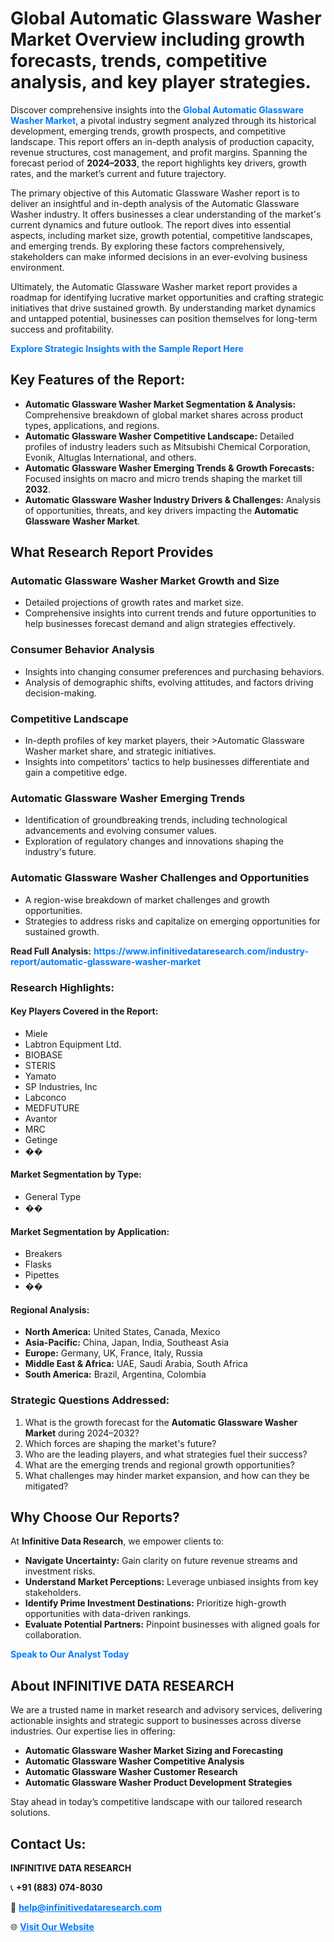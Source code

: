 <h1>Global Automatic Glassware Washer Market Overview including growth forecasts, trends, competitive analysis, and key player strategies.</h1>
<p>
Discover comprehensive insights into the 
<a href="https://www.infinitivedataresearch.com/industry-report/automatic-glassware-washer-market" rel="dofollow" style="color: #007BFF; text-decoration: none;"><strong>Global Automatic Glassware Washer Market</strong></a>, a pivotal industry segment analyzed through its historical development, emerging trends, growth prospects, and competitive landscape. This report offers an in-depth analysis of production capacity, revenue structures, cost management, and profit margins. Spanning the forecast period of <strong>2024–2033</strong>, the report highlights key drivers, growth rates, and the market’s current and future trajectory.
</p>
<p>
The primary objective of this Automatic Glassware Washer report is to deliver an insightful and in-depth analysis of the Automatic Glassware Washer industry. It offers businesses a clear understanding of the market's current dynamics and future outlook. The report dives into essential aspects, including market size, growth potential, competitive landscapes, and emerging trends. By exploring these factors comprehensively, stakeholders can make informed decisions in an ever-evolving business environment.
</p>
<p>
Ultimately, the Automatic Glassware Washer market report provides a roadmap for identifying lucrative market opportunities and crafting strategic initiatives that drive sustained growth. By understanding market dynamics and untapped potential, businesses can position themselves for long-term success and profitability.
</p>
<p>
<a href="https://www.infinitivedataresearch.com/request-sample/reportId=109144" style="color: #007BFF; text-decoration: none;"><strong>Explore Strategic Insights with the Sample Report Here</strong></a>
</p>

<h2>Key Features of the Report:</h2>
<ul>
<li><strong>Automatic Glassware Washer Market Segmentation & Analysis:</strong> Comprehensive breakdown of global market shares across product types, applications, and regions.</li>
<li><strong>Automatic Glassware Washer Competitive Landscape:</strong> Detailed profiles of industry leaders such as Mitsubishi Chemical Corporation, Evonik, Altuglas International, and others.</li>
<li><strong>Automatic Glassware Washer Emerging Trends & Growth Forecasts:</strong> Focused insights on macro and micro trends shaping the market till <strong>2032</strong>.</li>
<li><strong>Automatic Glassware Washer Industry Drivers & Challenges:</strong> Analysis of opportunities, threats, and key drivers impacting the <strong>Automatic Glassware Washer Market</strong>.</li>
</ul>

<h2>What Research Report Provides</h2>
<h3>Automatic Glassware Washer Market Growth and Size</h3>
<ul>
<li>Detailed projections of growth rates and market size.</li>
<li>Comprehensive insights into current trends and future opportunities to help businesses forecast demand and align strategies effectively.</li>
</ul>

<h3>Consumer Behavior Analysis</h3>
<ul>
<li>Insights into changing consumer preferences and purchasing behaviors.</li>
<li>Analysis of demographic shifts, evolving attitudes, and factors driving decision-making.</li>
</ul>

<h3>Competitive Landscape</h3>
<ul>
<li>In-depth profiles of key market players, their >Automatic Glassware Washer market share, and strategic initiatives.</li>
<li>Insights into competitors' tactics to help businesses differentiate and gain a competitive edge.</li>
</ul>

<h3>Automatic Glassware Washer Emerging Trends</h3>
<ul>
<li>Identification of groundbreaking trends, including technological advancements and evolving consumer values.</li>
<li>Exploration of regulatory changes and innovations shaping the industry's future.</li>
</ul>

<h3>Automatic Glassware Washer Challenges and Opportunities</h3>
<ul>
<li>A region-wise breakdown of market challenges and growth opportunities.</li>
<li>Strategies to address risks and capitalize on emerging opportunities for sustained growth.</li>
</ul>
<p><strong>Read Full Analysis:</strong> <a href="https://www.infinitivedataresearch.com/industry-report/automatic-glassware-washer-market" rel="dofollow" style="color: #007BFF; text-decoration: none;"><strong>https://www.infinitivedataresearch.com/industry-report/automatic-glassware-washer-market</strong></a></p>
<h3>Research Highlights:</h3>
<h4>Key Players Covered in the Report:</h4>
<ul><li>Miele</li><li>Labtron Equipment Ltd.</li><li>BIOBASE</li><li>STERIS</li><li>Yamato</li><li>SP Industries, Inc</li><li>Labconco</li><li>MEDFUTURE</li><li>Avantor</li><li>MRC</li><li>Getinge</li><li>��</li></ul>
<h4>Market Segmentation by Type:</h4>
<ul><li>General Type</li><li>��</li></ul>
<h4>Market Segmentation by Application:</h4>
<ul><li>Breakers</li><li>Flasks</li><li>Pipettes</li><li>��</li></ul>

<h4>Regional Analysis:</h4>
<ul>
<li><strong>North America:</strong> United States, Canada, Mexico</li>
<li><strong>Asia-Pacific:</strong> China, Japan, India, Southeast Asia</li>
<li><strong>Europe:</strong> Germany, UK, France, Italy, Russia</li>
<li><strong>Middle East & Africa:</strong> UAE, Saudi Arabia, South Africa</li>
<li><strong>South America:</strong> Brazil, Argentina, Colombia</li>
</ul>

<h3>Strategic Questions Addressed:</h3>
<ol>
<li>What is the growth forecast for the <strong>Automatic Glassware Washer Market</strong> during 2024–2032?</li>
<li>Which forces are shaping the market's future?</li>
<li>Who are the leading players, and what strategies fuel their success?</li>
<li>What are the emerging trends and regional growth opportunities?</li>
<li>What challenges may hinder market expansion, and how can they be mitigated?</li>
</ol>

<h2>Why Choose Our Reports?</h2>
<p>At <strong>Infinitive Data Research</strong>, we empower clients to:</p>
<ul>
<li><strong>Navigate Uncertainty:</strong> Gain clarity on future revenue streams and investment risks.</li>
<li><strong>Understand Market Perceptions:</strong> Leverage unbiased insights from key stakeholders.</li>
<li><strong>Identify Prime Investment Destinations:</strong> Prioritize high-growth opportunities with data-driven rankings.</li>
<li><strong>Evaluate Potential Partners:</strong> Pinpoint businesses with aligned goals for collaboration.</li>
</ul>
<p><a href="https://www.infinitivedataresearch.com/industry-report/automatic-glassware-washer-market" rel="dofollow" style="color: #007BFF; text-decoration: none;"><strong>Speak to Our Analyst Today</strong></a></p>

<h2>About INFINITIVE DATA RESEARCH</h2>
<p>We are a trusted name in market research and advisory services, delivering actionable insights and strategic support to businesses across diverse industries. Our expertise lies in offering:</p>
<ul>
<li><strong>Automatic Glassware Washer Market Sizing and Forecasting</strong></li>
<li><strong>Automatic Glassware Washer Competitive Analysis</strong></li>
<li><strong>Automatic Glassware Washer Customer Research</strong></li>
<li><strong>Automatic Glassware Washer Product Development Strategies</strong></li>
</ul>
<p>Stay ahead in today’s competitive landscape with our tailored research solutions.</p>

<h2>Contact Us:</h2>
<p><strong>INFINITIVE DATA RESEARCH</strong></p>
<p>📞 <strong>+91 (883) 074-8030</strong></p>
<p>📧 <strong><a href="mailto:help@infinitivedataresearch.com" style="color: #007BFF;">help@infinitivedataresearch.com</a></strong></p>
<p>🌐 <strong><a href="https://www.infinitivedataresearch.com" rel="dofollow" style="color: #007BFF;">Visit Our Website</a></strong></p>